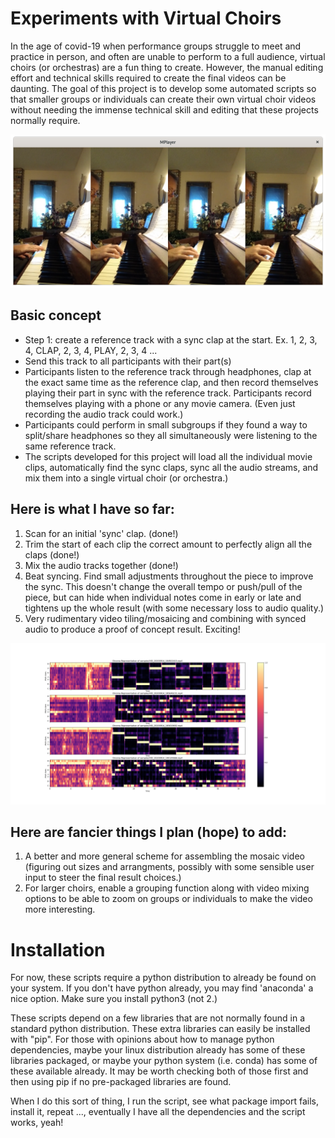 # Experiments with Virtual Choirs

In the age of covid-19 when performance groups struggle to meet and
practice in person, and often are unable to perform to a full
audience, virtual choirs (or orchestras) are a fun thing to create.
However, the manual editing effort and technical skills required to
create the final videos can be daunting.  The goal of this project is
to develop some automated scripts so that smaller groups or
individuals can create their own virtual choir videos without needing
the immense technical skill and editing that these projects normally
require.

![demo choir](images/combined.png?raw=true "Combined Demo")

## Basic concept

* Step 1: create a reference track with a sync clap at the start.
  Ex. 1, 2, 3, 4, CLAP, 2, 3, 4, PLAY, 2, 3, 4 ...
* Send this track to all participants with their part(s)
* Participants listen to the reference track through headphones, clap
  at the exact same time as the reference clap, and then record
  themselves playing their part in sync with the reference track.
  Participants record themselves playing with a phone or any movie
  camera.  (Even just recording the audio track could work.)
* Participants could perform in small subgroups if they found a way to
  split/share headphones so they all simultaneously were listening to
  the same reference track.
* The scripts developed for this project will load all the individual
  movie clips, automatically find the sync claps, sync all the audio
  streams, and mix them into a single virtual choir (or orchestra.)

## Here is what I have so far:

1. Scan for an initial 'sync' clap. (done!)
2. Trim the start of each clip the correct amount to perfectly align
  all the claps (done!)
3. Mix the audio tracks together (done!)
4. Beat syncing.  Find small adjustments throughout the piece to
   improve the sync.  This doesn't change the overall tempo or
   push/pull of the piece, but can hide when individual notes come in
   early or late and tightens up the whole result (with some necessary
   loss to audio quality.)
5. Very rudimentary video tiling/mosaicing and combining with synced
   audio to produce a proof of concept result.  Exciting!

![chroma sync](images/chroma.png?raw=true "Chroma Representation")

## Here are fancier things I plan (hope) to add:

1. A better and more general scheme for assembling the mosaic video
   (figuring out sizes and arrangments, possibly with some sensible
   user input to steer the final result choices.)
2. For larger choirs, enable a grouping function along with video
   mixing options to be able to zoom on groups or individuals to make the
   video more interesting.


# Installation

For now, these scripts require a python distribution to already be
found on your system.  If you don't have python already, you may find
'anaconda' a nice option.  Make sure you install python3 (not 2.)

These scripts depend on a few libraries that are not normally found in
a standard python distribution.  These extra libraries can easily be
installed with "pip".  For those with opinions about how to manage
python dependencies, maybe your linux distribution already has some of
these libraries packaged, or maybe your python system (i.e. conda) has
some of these available already.  It may be worth checking both of
those first and then using pip if no pre-packaged libraries are found.

When I do this sort of thing, I run the script, see what package
import fails, install it, repeat ..., eventually I have all the
dependencies and the script works, yeah!